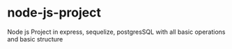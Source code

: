 # node-js-project
Node js Project in express, sequelize, postgresSQL with all basic operations and basic structure
